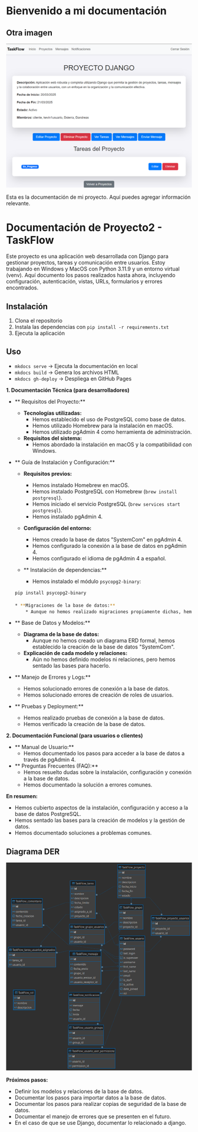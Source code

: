# Bienvenido a mi documentación


## Otra imagen
![Otra Imagen](image1.png)


Esta es la documentación de mi proyecto. Aquí puedes agregar información relevante.

# Documentación de Proyecto2 - TaskFlow

Este proyecto es una aplicación web desarrollada con Django para gestionar proyectos, tareas y comunicación entre usuarios. Estoy trabajando en Windows y MacOS con Python 3.11.9 y un entorno virtual (venv). Aquí documento los pasos realizados hasta ahora, incluyendo configuración, autenticación, vistas, URLs, formularios y errores encontrados.

## Instalación
1. Clona el repositorio
2. Instala las dependencias con `pip install -r requirements.txt`
3. Ejecuta la aplicación

## Uso
- `mkdocs serve` → Ejecuta la documentación en local
- `mkdocs build` → Genera los archivos HTML
- `mkdocs gh-deploy` → Despliega en GitHub Pages



**1. Documentación Técnica (para desarrolladores)**

* ** Requisitos del Proyecto:**
    * **Tecnologías utilizadas:**
        * Hemos establecido el uso de PostgreSQL como base de datos.
        * Hemos utilizado Homebrew para la instalación en macOS.
        * Hemos utilizado pgAdmin 4 como herramienta de administración.
    * **Requisitos del sistema:**
        * Hemos abordado la instalación en macOS y la compatibilidad con Windows.
* ** Guía de Instalación y Configuración:**
    * **Requisitos previos:**
        * Hemos instalado Homebrew en macOS.
        * Hemos instalado PostgreSQL con Homebrew (`brew install postgresql`).
        * Hemos iniciado el servicio PostgreSQL (`brew services start postgresql`).
        * Hemos instalado pgAdmin 4.
    * **Configuración del entorno:**
        * Hemos creado la base de datos "SystemCom" en pgAdmin 4.
        * Hemos configurado la conexión a la base de datos en pgAdmin 4.
        * Hemos configurado el idioma de pgAdmin 4 a español.

    * ** Instalación de dependencias:**

        * Hemos instalado el módulo `psycopg2-binary`:

    ```bash
    pip install psycopg2-binary

    * **Migraciones de la base de datos:**
        * Aunque no hemos realizado migraciones propiamente dichas, hemos creado la base de datos desde cero en pgAdmin 4.
* ** Base de Datos y Modelos:**
    * **Diagrama de la base de datos:**
        * Aunque no hemos creado un diagrama ERD formal, hemos establecido la creación de la base de datos "SystemCom".
    * **Explicación de cada modelo y relaciones:**
        * Aún no hemos definido modelos ni relaciones, pero hemos sentado las bases para hacerlo.
* ** Manejo de Errores y Logs:**
    * Hemos solucionado errores de conexión a la base de datos.
    * Hemos solucionado errores de creación de roles de usuarios.
* ** Pruebas y Deployment:**
    * Hemos realizado pruebas de conexión a la base de datos.
    * Hemos verificado la creación de la base de datos.



**2. Documentación Funcional (para usuarios o clientes)**

* ** Manual de Usuario:**
    * Hemos documentado los pasos para acceder a la base de datos a través de pgAdmin 4.
* ** Preguntas Frecuentes (FAQ):**
    * Hemos resuelto dudas sobre la instalación, configuración y conexión a la base de datos.
    * Hemos documentado la solución a errores comunes.

**En resumen:**

* Hemos cubierto aspectos de la instalación, configuración y acceso a la base de datos PostgreSQL.
* Hemos sentado las bases para la creación de modelos y la gestión de datos.
* Hemos documentado soluciones a problemas comunes.

## Diagrama DER
![DER](DER.png)


**Próximos pasos:**


* Definir los modelos y relaciones de la base de datos.
* Documentar los pasos para importar datos a la base de datos.
* Documentar los pasos para realizar copias de seguridad de la base de datos.
* Documentar el manejo de errores que se presenten en el futuro.
* En el caso de que se use Django, documentar lo relacionado a django.
